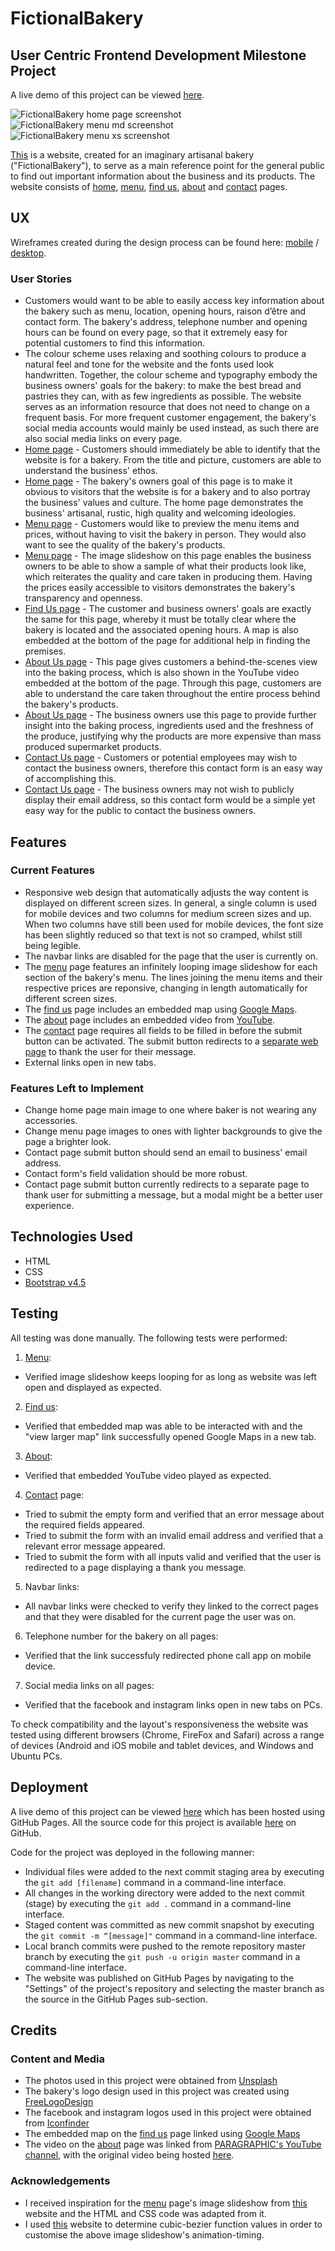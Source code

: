 # FictionalBakery

##  User Centric Frontend Development Milestone Project
A live demo of this project can be viewed [here](https://andrewsui.github.io/tgc07-project01/index.html).

![FictionalBakery home page screenshot](screenshots/md-devices/FictionalBakery-Home-md.png "FictionalBakery home page screenshot")
![FictionalBakery menu md screenshot](screenshots/md-devices/FictionalBakery-Menu-md-2.jpg "FictionalBakery menu md screenshot")
![FictionalBakery menu xs screenshot](screenshots/xs-devices/FictionalBakery-Menu-xs-2.jpg "FictionalBakery menu xs screenshot")

[This](https://andrewsui.github.io/tgc07-project01/index.html) is a website, created for an imaginary artisanal bakery ("FictionalBakery"), to serve as a main reference point for the general public to find out important information about the business and its products. The website consists of [home](https://andrewsui.github.io/tgc07-project01/index.html), [menu](https://andrewsui.github.io/tgc07-project01/menu.html), [find us](https://andrewsui.github.io/tgc07-project01/find-us.html), [about](https://andrewsui.github.io/tgc07-project01/about.html) and [contact](https://andrewsui.github.io/tgc07-project01/contact.html) pages.

## UX

Wireframes created during the design process can be found here: [mobile](https://github.com/andrewsui/tgc07-project01/blob/master/wireframe/wireframe-mobile.pdf) / [desktop](https://github.com/andrewsui/tgc07-project01/blob/master/wireframe/wireframe-desktop.pdf).

### User Stories
- Customers would want to be able to easily access key information about the bakery such as menu, location, opening hours, raison d’être and contact form. The bakery's address, telephone number and opening hours can be found on every page, so that it extremely easy for potential customers to find this information.
- The colour scheme uses relaxing and soothing colours to produce a natural feel and tone for the website and the fonts used look handwritten. Together, the colour scheme and typography embody the business owners' goals for the bakery: to make the best bread and pastries they can, with as few ingredients as possible. The website serves as an information resource that does not need to change on a frequent basis. For more frequent customer engagement, the bakery's social media accounts would mainly be used instead, as such there are also social media links on every page.
- [Home page](https://andrewsui.github.io/tgc07-project01/index.html) - Customers should immediately be able to identify that the website is for a bakery. From the title and picture, customers are able to understand the business' ethos.
- [Home page](https://andrewsui.github.io/tgc07-project01/index.html) - The bakery's owners goal of this page is to make it obvious to visitors that the website is for a bakery and to also portray the business' values and culture. The home page demonstrates the business' artisanal, rustic, high quality and welcoming ideologies.
- [Menu page](https://andrewsui.github.io/tgc07-project01/menu.html) - Customers would like to preview the menu items and prices, without having to visit the bakery in person. They would also want to see the quality of the bakery's products.
- [Menu page](https://andrewsui.github.io/tgc07-project01/menu.html) - The image slideshow on this page enables the business owners to be able to show a sample of what their products look like, which reiterates the quality and care taken in producing them. Having the prices easily accessible to visitors demonstrates the bakery's transparency and openness.
- [Find Us page](https://andrewsui.github.io/tgc07-project01/find-us.html) - The customer and business owners' goals are exactly the same for this page, whereby it must be totally clear where the bakery is located and the associated opening hours. A map is also embedded at the bottom of the page for additional help in finding the premises.
- [About Us page](https://andrewsui.github.io/tgc07-project01/about.html) - This page gives customers a behind-the-scenes view into the baking process, which is also shown in the YouTube video embedded at the bottom of the page. Through this page, customers are able to understand the care taken throughout the entire process behind the bakery's products.
- [About Us page](https://andrewsui.github.io/tgc07-project01/about.html) - The business owners use this page to provide further insight into the baking process, ingredients used and the freshness of the produce, justifying why the products are more expensive than mass produced supermarket products.
- [Contact Us page](https://andrewsui.github.io/tgc07-project01/contact.html) - Customers or potential employees may wish to contact the business owners, therefore this contact form is an easy way of accomplishing this.
- [Contact Us page](https://andrewsui.github.io/tgc07-project01/contact.html) - The business owners may not wish to publicly display their email address, so this contact form would be a simple yet easy way for the public to contact the business owners.

## Features

### Current Features
- Responsive web design that automatically adjusts the way content is displayed on different screen sizes. In general, a single column is used for mobile devices and two columns for medium screen sizes and up. When two columns have still been used for mobile devices, the font size has been slightly reduced so that text is not so cramped, whilst still being legible.
- The navbar links are disabled for the page that the user is currently on.
- The [menu](https://andrewsui.github.io/tgc07-project01/menu.html) page features an infinitely looping image slideshow for each section of the bakery's menu. The lines joining the menu items and their respective prices are reponsive, changing in length automatically for different screen sizes.
- The [find us](https://andrewsui.github.io/tgc07-project01/find-us.html) page includes an embedded map using [Google Maps](https://www.google.com/maps/place/Ireland+Yard,+London,+UK/@51.512778,-0.10179,19z/).
- The [about](https://andrewsui.github.io/tgc07-project01/about.html) page includes an embedded video from [YouTube](https://www.youtube.com/watch?v=73oENaDiq04).
- The [contact](https://andrewsui.github.io/tgc07-project01/contact.html) page requires all fields to be filled in before the submit button can be activated. The submit button redirects to a [separate web page](https://andrewsui.github.io/tgc07-project01/contact-submit.html) to thank the user for their message.
- External links open in new tabs.

### Features Left to Implement
- Change home page main image to one where baker is not wearing any accessories.
- Change menu page images to ones with lighter backgrounds to give the page a brighter look.
- Contact page submit button should send an email to business' email address.
- Contact form's field validation should be more robust.
- Contact page submit button currently redirects to a separate page to thank user for submitting a message, but a modal might be a better user experience.

## Technologies Used

- HTML
- CSS
- [Bootstrap v4.5](https://getbootstrap.com/docs/4.5/getting-started/introduction/)

## Testing

All testing was done manually. The following tests were performed:

1. [Menu](https://andrewsui.github.io/tgc07-project01/menu.html):
  - Verified image slideshow keeps looping for as long as website was left open and displayed as expected.

2. [Find us](https://andrewsui.github.io/tgc07-project01/find-us.html):
  - Verified that embedded map was able to be interacted with and the "view larger map" link successfully opened Google Maps in a new tab.

3. [About](https://andrewsui.github.io/tgc07-project01/about.html):
  - Verified that embedded YouTube video played as expected.

4. [Contact](https://andrewsui.github.io/tgc07-project01/contact.html) page:
  - Tried to submit the empty form and verified that an error message about the required fields appeared.
  - Tried to submit the form with an invalid email address and verified that a relevant error message appeared.
  - Tried to submit the form with all inputs valid and verified that the user is redirected to a page displaying a thank you message.

5. Navbar links:
  - All navbar links were checked to verify they linked to the correct pages and that they were disabled for the current page the user was on.

6. Telephone number for the bakery on all pages:
  - Verified that the link successfuly redirected phone call app on mobile device.

7. Social media links on all pages:
  - Verified that the facebook and instagram links open in new tabs on PCs.

To check compatibility and the layout's responsiveness the website was tested using different browsers (Chrome, FireFox and Safari) across a range of devices (Android and iOS mobile and tablet devices, and Windows and Ubuntu PCs.

## Deployment

A live demo of this project can be viewed [here](https://andrewsui.github.io/tgc07-project01/index.html) which has been hosted using GitHub Pages.
All the source code for this project is available [here](https://github.com/andrewsui/tgc07-project01) on GitHub.

Code for the project was deployed in the following manner:
- Individual files were added to the next commit staging area by executing the `git add [filename]` command in a command-line interface.
- All changes in the working directory were added to the next commit (stage) by executing the `git add .` command in a command-line interface.
- Staged content was committed as new commit snapshot by executing the `git commit -m “[message]"` command in a command-line interface.
- Local branch commits were pushed to the remote repository master branch by executing the `git push -u origin master` command in a command-line interface.
- The website was published on GitHub Pages by navigating to the "Settings" of the project's repository and selecting the master branch as the source in the GitHub Pages sub-section.

## Credits

### Content and Media
- The photos used in this project were obtained from [Unsplash](https://unsplash.com/)
- The bakery's logo design used in this project was created using [FreeLogoDesign](https://www.freelogodesign.org/)
- The facebook and instagram logos used in this project were obtained from [Iconfinder](https://www.iconfinder.com/)
- The embedded map on the [find us](https://andrewsui.github.io/tgc07-project01/find-us.html) page linked using [Google Maps](https://www.google.com/maps/place/Ireland+Yard,+London,+UK/@51.512778,-0.10179,19z/)
- The video on the [about](https://andrewsui.github.io/tgc07-project01/about.html) page was linked from [PARAGRAPHIC's YouTube channel](https://www.youtube.com/channel/UCQtzPvhc-8PQrmxcZUVdI7Q), with the original video being hosted [here](https://www.youtube.com/watch?v=73oENaDiq04).

### Acknowledgements

- I received inspiration for the [menu](https://andrewsui.github.io/tgc07-project01/menu.html) page's image slideshow from [this](https://www.urbaninfluence.com/make-a-background-image-slider-with-css-keyframes/) website and the HTML and CSS code was adapted from it.
- I used [this](https://cubic-bezier.com/) website to determine cubic-bezier function values in order to customise the above image slideshow's animation-timing.

